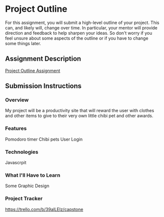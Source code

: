 # Project Outline
For this assignment, you will submit a high-level outline of your project. This can, and likely will, change over time. In particular, your mentor will provide direction and feedback to help sharpen your ideas. So don't worry if you feel unsure about some aspects of the outline or if you have to change some things later.

## Assignment Description
[Project Outline Assignment](https://education.launchcode.org/liftoff/modules/assignments/project-outline)

## Submission Instructions

### Overview
My project will be a productivity site that will reward the user with clothes and other items to give to their very own little chibi pet and other awards. 
### Features
Pomodoro timer
Chibi pets
User Login


### Technologies
Javascrpit

### What I'll Have to Learn
Some Graphic Design 
### Project Tracker
https://trello.com/b/39alLElz/capstone
